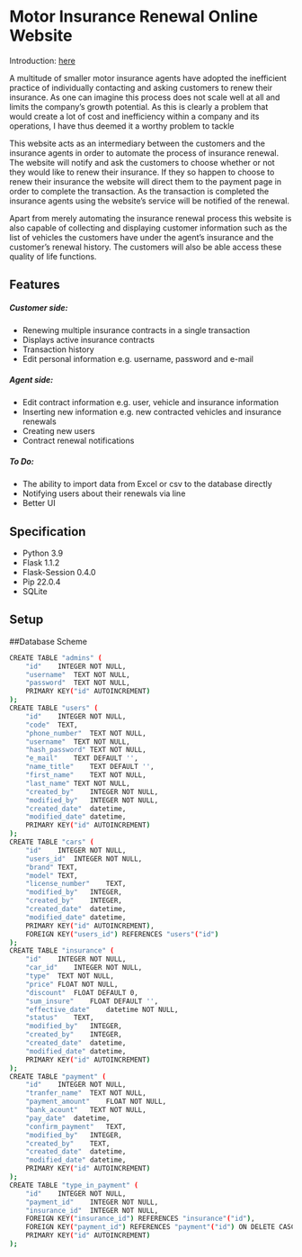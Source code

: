 # Motor Insurance Renewal Online Website
Introduction: [here](https://www.youtube.com/watch?v=oIk2hTPxFqs "here")

A multitude of smaller motor insurance agents have adopted the inefficient practice of individually contacting and asking customers to renew their insurance. As one can imagine this process does not scale well at all and limits the company’s growth potential. As this is clearly a problem that would create a lot of cost and inefficiency within a company and its operations, I have thus deemed it a worthy problem to tackle
 
This website acts as an intermediary between the customers and the insurance agents in order to automate the process  of insurance renewal. The website will notify and ask the customers to choose whether or not they would like to renew their insurance. If they so happen to choose to renew their insurance the website will direct them to the payment page in order to complete the transaction. As the transaction is completed the insurance agents using the website’s service will be notified of the renewal.
 
Apart from merely automating the insurance renewal process this website is also capable of collecting and displaying customer information such as the list of vehicles the customers have under the agent’s insurance and the customer’s renewal history. The customers will also be able access these quality of life functions.

## Features
##### Customer side:
- Renewing multiple insurance contracts in a single transaction
- Displays active insurance contracts
- Transaction history
- Edit personal information e.g. username, password and e-mail

##### Agent side:
- Edit contract information e.g. user, vehicle and insurance information
- Inserting new information e.g. new contracted vehicles and insurance renewals
- Creating new users
- Contract renewal notifications

##### To Do:
- The ability to import data from Excel or csv to the database directly
- Notifying users about their renewals via line
- Better UI

## Specification
- Python 3.9
- Flask 1.1.2
- Flask-Session 0.4.0
- Pip 22.0.4
- SQLite

## Setup

##Database Scheme
```sh
CREATE TABLE "admins" (
	"id"	INTEGER NOT NULL,
	"username"	TEXT NOT NULL,
	"password"	TEXT NOT NULL,
	PRIMARY KEY("id" AUTOINCREMENT)
);
CREATE TABLE "users" (
	"id"	INTEGER NOT NULL,
	"code"	TEXT,
	"phone_number"	TEXT NOT NULL,
	"username"	TEXT NOT NULL,
	"hash_password"	TEXT NOT NULL,
	"e_mail"	TEXT DEFAULT '',
	"name_title"	TEXT DEFAULT '',
	"first_name"	TEXT NOT NULL,
	"last_name"	TEXT NOT NULL,
	"created_by"	INTEGER NOT NULL,
	"modified_by"	INTEGER NOT NULL,
	"created_date"	datetime,
	"modified_date"	datetime,
	PRIMARY KEY("id" AUTOINCREMENT)
);
CREATE TABLE "cars" (
	"id"	INTEGER NOT NULL,
	"users_id"	INTEGER NOT NULL,
	"brand"	TEXT,
	"model"	TEXT,
	"license_number"	TEXT,
	"modified_by"	INTEGER,
	"created_by"	INTEGER,
	"created_date"	datetime,
	"modified_date"	datetime,
	PRIMARY KEY("id" AUTOINCREMENT),
	FOREIGN KEY("users_id") REFERENCES "users"("id")
);
CREATE TABLE "insurance" (
	"id"	INTEGER NOT NULL,
	"car_id"	INTEGER NOT NULL,
	"type"	TEXT NOT NULL,
	"price"	FLOAT NOT NULL,
	"discount"	FLOAT DEFAULT 0,
	"sum_insure"	FLOAT DEFAULT '',
	"effective_date"	datetime NOT NULL,
	"status"	TEXT,
	"modified_by"	INTEGER,
	"created_by"	INTEGER,
	"created_date"	datetime,
	"modified_date"	datetime,
	PRIMARY KEY("id" AUTOINCREMENT)
);
CREATE TABLE "payment" (
	"id"	INTEGER NOT NULL,
	"tranfer_name"	TEXT NOT NULL,
	"payment_amount"	FLOAT NOT NULL,
	"bank_acount"	TEXT NOT NULL,
	"pay_date"	datetime,
	"confirm_payment"	TEXT,
	"modified_by"	INTEGER,
	"created_by"	TEXT,
	"created_date"	datetime,
	"modified_date"	datetime,
	PRIMARY KEY("id" AUTOINCREMENT)
);
CREATE TABLE "type_in_payment" (
	"id"	INTEGER NOT NULL,
	"payment_id"	INTEGER NOT NULL,
	"insurance_id"	INTEGER NOT NULL,
	FOREIGN KEY("insurance_id") REFERENCES "insurance"("id"),
	FOREIGN KEY("payment_id") REFERENCES "payment"("id") ON DELETE CASCADE,
	PRIMARY KEY("id" AUTOINCREMENT)
);
```
